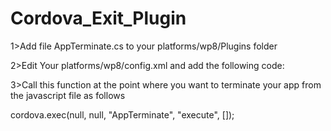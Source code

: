 Cordova_Exit_Plugin
===================

1>Add file AppTerminate.cs to your platforms/wp8/Plugins folder


2>Edit Your platforms/wp8/config.xml and add the following code: 

<feature name="AppTerminate">
<param name="wp-package" value="AppTerminate" />
</feature>
  

3>Call this function at the point where you want to terminate your app from the javascript file as follows

cordova.exec(null, null, "AppTerminate", "execute", []);
